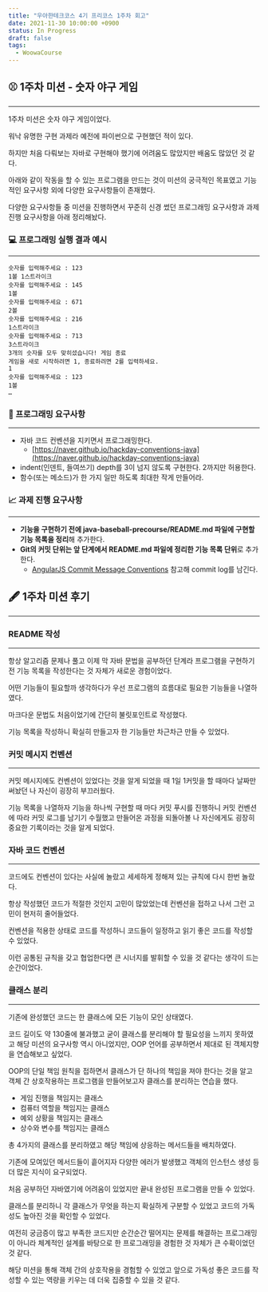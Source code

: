 ```yaml
---
title: "우아한테크코스 4기 프리코스 1주차 회고"
date: 2021-11-30 10:00:00 +0900
status: In Progress
draft: false
tags:
  - WoowaCourse
---
```

## ⚾ 1주차 미션 - 숫자 야구 게임
---
1주차 미션은 숫자 야구 게임이었다.

워낙 유명한 구현 과제라 예전에 파이썬으로 구현했던 적이 있다.

하지만 처음 다뤄보는 자바로 구현해야 했기에 어려움도 많았지만 배움도 많았던 것 같다.

아래와 같이 작동을 할 수 있는 프로그램을 만드는 것이 미션의 궁극적인 목표였고 기능적인 요구사항 외에 다양한 요구사항들이 존재했다.

다양한 요구사항들 중 미션을 진행하면서 꾸준히 신경 썼던 프로그래밍 요구사항과 과제 진행 요구사항을 아래 정리해놨다.

### 💻 프로그래밍 실행 결과 예시
---
```
숫자를 입력해주세요 : 123
1볼 1스트라이크
숫자를 입력해주세요 : 145
1볼 
숫자를 입력해주세요 : 671
2볼 
숫자를 입력해주세요 : 216
1스트라이크 
숫자를 입력해주세요 : 713
3스트라이크 
3개의 숫자를 모두 맞히셨습니다! 게임 종료
게임을 새로 시작하려면 1, 종료하려면 2를 입력하세요.
1
숫자를 입력해주세요 : 123
1볼
…
```

### 🎱 프로그래밍 요구사항
---
- 자바 코드 컨벤션을 지키면서 프로그래밍한다.
    - [https://naver.github.io/hackday-conventions-java](https://naver.github.io/hackday-conventions-java)
- indent(인덴트, 들여쓰기) depth를 3이 넘지 않도록 구현한다. 2까지만 허용한다.
- 함수(또는 메소드)가 한 가지 일만 하도록 최대한 작게 만들어라.

### 📈 과제 진행 요구사항
---
- **기능을 구현하기 전에 java-baseball-precourse/README.md 파일에 구현할 기능 목록을 정리**해 추가한다.
- **Git의 커밋 단위는 앞 단계에서 README.md 파일에 정리한 기능 목록 단위**로 추가한다.
    - [AngularJS Commit Message Conventions](https://gist.github.com/stephenparish/9941e89d80e2bc58a153) 참고해 commit log를 남긴다.

## 🖋 1주차 미션 후기
---
### README 작성
---
항상 알고리즘 문제나 풀고 이제 막 자바 문법을 공부하던 단계라 프로그램을 구현하기 전 기능 목록을 작성한다는 것 자체가 새로운 경험이었다.

어떤 기능들이 필요할까 생각하다가 우선 프로그램의 흐름대로 필요한 기능들을 나열하였다.

마크다운 문법도 처음이었기에 간단히 불릿포인트로 작성했다.

기능 목록을 작성하니 확실히 만들고자 한 기능들만 차근차근 만들 수 있었다.

### 커밋 메시지 컨벤션
---
커밋 메시지에도 컨벤션이 있었다는 것을 알게 되었을 때 1일 1커밋을 할 때마다 날짜만 써놨던 나 자신이 굉장히 부끄러웠다.

기능 목록을 나열하자 기능을 하나씩 구현할 때 마다 커밋 푸시를 진행하니 커밋 컨벤션에 따라 커밋 로그를 남기기 수월했고 만들어온 과정을 되돌아볼 나 자신에게도 굉장히 중요한 기록이라는 것을 알게 되었다.

### 자바 코드 컨벤션
---
코드에도 컨벤션이 있다는 사실에 놀랐고 세세하게 정해져 있는 규칙에 다시 한번 놀랐다.

항상 작성했던 코드가 적절한 것인지 고민이 많았었는데 컨벤션을 접하고 나서 그런 고민이 현저히 줄어들었다.

컨벤션을 적용한 상태로 코드를 작성하니 코드들이 일정하고 읽기 좋은 코드를 작성할 수 있었다.

이런 공통된 규칙을 갖고 협업한다면 큰 시너지를 발휘할 수 있을 것 같다는 생각이 드는 순간이었다.

### 클래스 분리
---
기존에 완성했던 코드는 한 클래스에 모든 기능이 모인 상태였다.

코드 길이도 약 130줄에 불과했고 굳이 클래스를 분리해야 할 필요성을 느끼지 못하였고 해당 미션의 요구사항 역시 아니었지만, OOP 언어를 공부하면서 제대로 된 객체지향을 연습해보고 싶었다.

OOP의 단일 책임 원칙을 접하면서 클래스가 단 하나의 책임을 져야 한다는 것을 알고 객체 간 상호작용하는 프로그램을 만들어보고자 클래스를 분리하는 연습을 했다.

- 게임 진행을 책임지는 클래스
- 컴퓨터 역할을 책임지는 클래스
- 예외 상황을 책임지는 클래스
- 상수와 변수를 책임지는 클래스

총 4가지의 클래스를 분리하였고 해당 책임에 상응하는 메서드들을 배치하였다.

기존에 모여있던 메서드들이 흩어지자 다양한 에러가 발생했고 객체의 인스턴스 생성 등 더 많은 지식이 요구되었다.

처음 공부하던 자바였기에 어려움이 있었지만 끝내 완성된 프로그램을 만들 수 있었다.

클래스를 분리하니 각 클래스가 무엇을 하는지 확실하게 구분할 수 있었고 코드의 가독성도 높아진 것을 확인할 수 있었다.

여전히 궁금증이 많고 부족한 코드지만 순간순간 떨어지는 문제를 해결하는 프로그래밍이 아니라 체계적인 설계를 바탕으로 한 프로그래밍을 경험한 것 자체가 큰 수확이었던 것 같다.

해당 미션을 통해 객체 간의 상호작용을 경험할 수 있었고 앞으로 가독성 좋은 코드를 작성할 수 있는 역량을 키우는 데 더욱 집중할 수 있을 것 같다.
